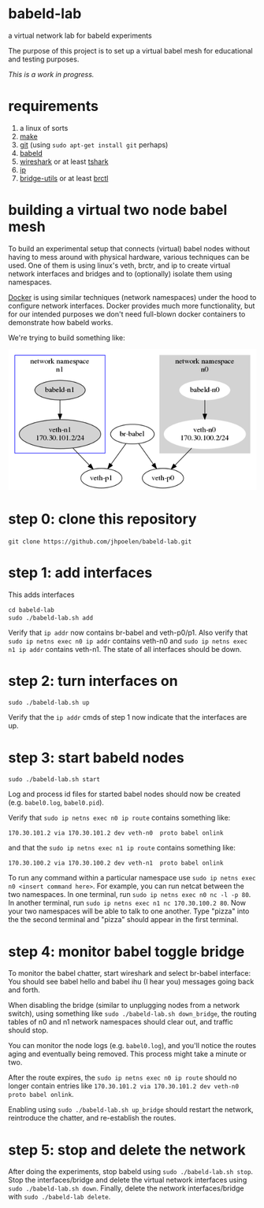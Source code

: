 # babeld-lab
a virtual network lab for babeld experiments

The purpose of this project is to set up a virtual babel mesh for educational and testing purposes. 

*This is a work in progress.*

# requirements
1. a linux of sorts
1. [make](https://www.gnu.org/software/make/)
1. [git](https://git-scm.com) (using ```sudo apt-get install git``` perhaps)
1. [babeld](https://github.com/jech/babeld)
1. [wireshark](https://wireshark.org) or at least [tshark](https://www.wireshark.org/docs/man-pages/tshark.html)
1. [ip](http://man7.org/linux/man-pages/man8/ip.8.html) 
1. [bridge-utils](http://www.linuxfromscratch.org/blfs/view/svn/basicnet/bridge-utils.html) or at least [brctl](https://linux.die.net/man/8/brctl)

# building a virtual two node babel mesh
To build an experimental setup that connects (virtual) babel nodes without having to mess around with physical hardware, various techniques can be used. One of them is using linux's veth, brctr, and ip to create virtual network interfaces and bridges and to (optionally) isolate them using namespaces. 

[Docker](https://docker.com) is using similar techniques (network namespaces) under the hood to configure network interfaces. Docker provides much more functionality, but for our intended purposes we don't need full-blown docker containers to demonstrate how babeld works.

We're trying to build something like:

[![diagram](./diagram.png)](./diagram.png)

# step 0: clone this repository

```git clone https://github.com/jhpoelen/babeld-lab.git```

# step 1: add interfaces
This adds interfaces

```
cd babeld-lab 
sudo ./babeld-lab.sh add
```
Verify that ```ip addr``` now contains br-babel and veth-p0/p1.  Also verify that ```sudo ip netns exec n0 ip addr``` contains veth-n0 and ```sudo ip netns exec n1 ip addr``` contains veth-n1.  The state of all interfaces should be down.

# step 2: turn interfaces on
```
sudo ./babeld-lab.sh up
```
Verify that the ```ip addr``` cmds of step 1 now indicate that the interfaces are up.

# step 3: start babeld nodes
```
sudo ./babeld-lab.sh start
```
Log and process id files for started babel nodes should now be created (e.g. ```babel0.log```, ```babel0.pid```).

Verify that ```sudo ip netns exec n0 ip route``` contains something like:
```
170.30.101.2 via 170.30.101.2 dev veth-n0  proto babel onlink
``` 
and that the ```sudo ip netns exec n1 ip route``` contains something like:
```
170.30.100.2 via 170.30.100.2 dev veth-n1  proto babel onlink 
```
To run any command within a particular namespace use ```sudo ip netns exec n0 <insert command here>```.
 For example, you can run netcat between the two namespaces.  In one terminal, run ```sudo ip netns exec n0 nc -l -p 80```.  In another terminal, run ```sudo ip netns exec n1 nc 170.30.100.2 80```.  Now your two namespaces will be able to talk to one another.  Type "pizza" into the the second terminal and "pizza" should appear in the first terminal.

# step 4: monitor babel toggle bridge
To monitor the babel chatter, start wireshark and select br-babel interface:  You should see babel hello and babel ihu (I hear you) messages going back and forth.

When disabling the bridge (similar to unplugging nodes from a network switch), using something like ```sudo ./babeld-lab.sh down_bridge```, the routing tables of n0 and n1 network namespaces should clear out, and traffic should stop.

You can monitor the node logs (e.g. ```babel0.log```), and you'll notice the routes aging and eventually being removed. This process might take a minute or two.

After the route expires, the ```sudo ip netns exec n0 ip route``` should no longer contain entries like ```170.30.101.2 via 170.30.101.2 dev veth-n0  proto babel onlink```.  

Enabling using ```sudo ./babeld-lab.sh up_bridge``` should restart the network, reintroduce the chatter, and re-establish the routes.

# step 5: stop and delete the network
After doing the experiments, stop babeld using ```sudo ./babeld-lab.sh stop```.  Stop the interfaces/bridge and delete the virtual network interfaces using ```sudo ./babeld-lab.sh down```.  Finally, delete the network interfaces/bridge with ```sudo ./babeld-lab delete```.


